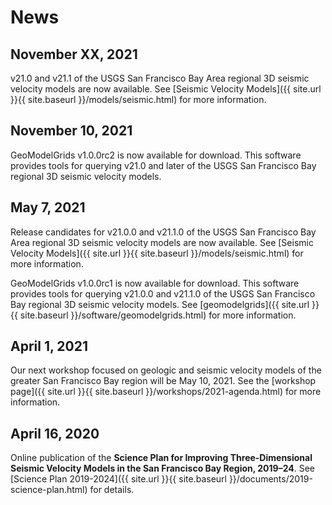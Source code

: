 # News

## November XX, 2021

v21.0 and v21.1 of the USGS San Francisco Bay Area regional 3D seismic velocity models are now available.
See [Seismic Velocity Models]({{ site.url }}{{ site.baseurl }}/models/seismic.html) for more information.

## November 10, 2021

GeoModelGrids v1.0.0rc2 is now available for download.
This software provides tools for querying v21.0 and later of the USGS San Francisco Bay regional 3D seismic velocity models.

## May 7, 2021

Release candidates for v21.0.0 and v21.1.0 of the USGS San Francisco Bay Area regional 3D seismic velocity models are now available.
See [Seismic Velocity Models]({{ site.url }}{{ site.baseurl }}/models/seismic.html) for more information.

GeoModelGrids v1.0.0rc1 is now available for download.
This software provides tools for querying v21.0.0 and v21.1.0 of the USGS San Francisco Bay regional 3D seismic velocity models.
See [geomodelgrids]({{ site.url }}{{ site.baseurl }}/software/geomodelgrids.html) for more information.

## April 1, 2021

Our next workshop focused on geologic and seismic velocity models of
the greater San Francisco Bay region will be May 10, 2021. See the
[workshop page]({{ site.url }}{{ site.baseurl }}/workshops/2021-agenda.html) for more information.

## April 16, 2020

Online publication of the
**Science Plan for Improving Three-Dimensional Seismic Velocity Models
in the San Francisco Bay Region, 2019–24**. See
[Science Plan 2019-2024]({{ site.url }}{{ site.baseurl }}/documents/2019-science-plan.html) for details.

